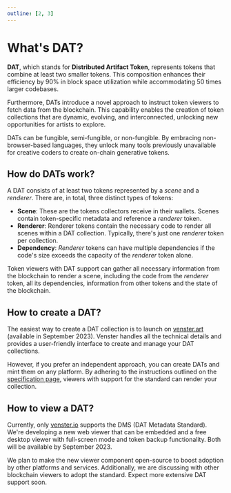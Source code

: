 ```yaml
---
outline: [2, 3]
---
```


# What's DAT?

**DAT**, which stands for **Distributed Artifact Token**, represents tokens that combine at least two smaller tokens. This composition enhances their efficiency by 90% in block space utilization while accommodating 50 times larger codebases.

Furthermore, DATs introduce a novel approach to instruct token viewers to fetch data from the blockchain. This capability enables the creation of token collections that are dynamic, evolving, and interconnected, unlocking new opportunities for artists to explore.

DATs can be fungible, semi-fungible, or non-fungible. By embracing non-browser-based languages, they unlock many tools previously unavailable for creative coders to create on-chain generative tokens.

## How do DATs work?

A DAT consists of at least two tokens represented by a _scene_ and a _renderer_. There are, in total, three distinct types of tokens:

- **Scene**: These are the tokens collectors receive in their wallets. Scenes contain token-specific metadata and reference a _renderer_ token.
- **Renderer**: Renderer tokens contain the necessary code to render all scenes within a DAT collection. Typically, there's just one _renderer_ token per collection.
- **Dependency**: _Renderer_ tokens can have multiple dependencies if the code's size exceeds the capacity of the _renderer_ token alone.

Token viewers with DAT support can gather all necessary information from the blockchain to render a scene, including the code from the _renderer_ token, all its dependencies, information from other tokens and the state of the blockchain.

## How to create a DAT?

The easiest way to create a DAT collection is to launch on [venster.art](https://venster.art/) (available in September 2023). Venster handles all the technical details and provides a user-friendly interface to create and manage your DAT collections.

However, if you prefer an independent approach, you can create DATs and mint them on any platform. By adhering to the instructions outlined on the [specification page](/dat-metadata-standard/specification), viewers with support for the standard can render your collection.

## How to view a DAT?

Currently, only [venster.io](https://venster.io/) supports the DMS (DAT Metadata Standard). We're developing a new web viewer that can be embedded and a free desktop viewer with full-screen mode and token backup functionality. Both will be available by September 2023.

We plan to make the new viewer component open-source to boost adoption by other platforms and services. Additionally, we are discussing with other blockchain viewers to adopt the standard. Expect more extensive DAT support soon.
